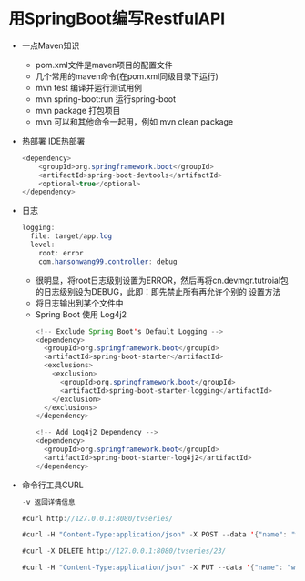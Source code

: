 # 用SpringBoot编写RestfulAPI

- 一点Maven知识
  - pom.xml文件是maven项目的配置文件
  - 几个常用的maven命令(在pom.xml同级目录下运行)
  - mvn test 编译并运行测试用例
  - mvn spring-boot:run 运行spring-boot
  - mvn package 打包项目
  - mvn 可以和其他命令一起用，例如 mvn clean package

- 热部署 [IDE热部署](https://blog.csdn.net/sinat_25305411/article/details/81030503)
    ```java
    <dependency>
        <groupId>org.springframework.boot</groupId>
        <artifactId>spring-boot-devtools</artifactId>
        <optional>true</optional>
    </dependency>
    ```

- 日志
  ```java
  logging:
    file: target/app.log
    level:
      root: error
      com.hansonwang99.controller: debug
  ```
  - 很明显，将root日志级别设置为ERROR，然后再将cn.devmgr.tutroial包的日志级别设为DEBUG，此即：即先禁止所有再允许个别的 设置方法
  - 将日志输出到某个文件中
  - Spring Boot 使用 Log4j2
    ```java
    <!-- Exclude Spring Boot's Default Logging -->
    <dependency>
      <groupId>org.springframework.boot</groupId>
      <artifactId>spring-boot-starter</artifactId>
      <exclusions>
        <exclusion>
          <groupId>org.springframework.boot</groupId>
          <artifactId>spring-boot-starter-logging</artifactId>
        </exclusion>
      </exclusions>
    </dependency>

    <!-- Add Log4j2 Dependency -->
    <dependency>
      <groupId>org.springframework.boot</groupId>
      <artifactId>spring-boot-starter-log4j2</artifactId>
    </dependency>
    ```

- 命令行工具CURL
  ```java
  -v 返回详情信息

  #curl http://127.0.0.1:8080/tvseries/

  #curl -H "Content-Type:application/json" -X POST --data '{"name": "west world", "originRelease": "2016-10-02"}' http://127.0.0.1:8080/tvseries/

  #curl -X DELETE http://127.0.0.1:8080/tvseries/23/

  #curl -H "Content-Type:application/json" -X PUT --data '{"name": "west world", "originRelease": "2016-10-02"}' http://127.0.0.1:8080/tvseries/33/
  ```
